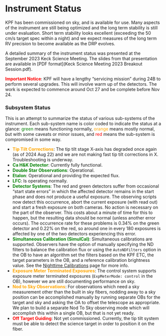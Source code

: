 # Instrument Status

KPF has been commissioned on sky, and is available for use. Many aspects of the instrument are still being optimized and the long term stability is still under evaluation. Short term stability looks excellent (exceeding the 50 cm/s target spec within a night) and we expect measures of the long term RV precision to become available as the DRP evolves.

A detailed summary of the instrument status was presented at the September 2023 Keck Science Meeting. The slides from that presentation are available in [PDF format](Keck Science Meeting 2023 Breakout Session.pdf).

<font color="red">**Important Notice**</font>: KPF will have a lengthy “servicing mission” during 24B to perform several upgrades.  This will involve warm up of the detectors.  The work is expected to commence around Oct 27 and be complete before Nov 24.


### Subsystem Status

This is an attempt to summarize the status of various sub-systems of the instrument.  Each sub-system name is color coded to indicate the status at a glance: <font color="green">green</font> means functioning normally, <font color="orange">orange</font> means mostly normal, but with some caveats or minor issues, and <font color="red">red</font> means the sub-system is compromised in some way.

- **<font color="orange">Tip Tilt Corrections</font>**: The tip tilt stage X-axis has degraded once again (as of 2024 Aug 22) and we are not making fast tip tilt corrections in X.  Troubleshooting is underway.
- **<font color="green">Ca H&K Detector</font>**: Currently fully functional.
- **<font color="green">Double Star Observations</font>**: Operational.
- **<font color="green">Etalon</font>**: Operational and providing the expected flux.
- **<font color="green">LFC</font>**: Is operating normally. 
- **<font color="green">Detector Systems</font>**: The red and green detectors suffer from occasional “start state errors” in which the affected detector remains in the start phase and does not produce a useful exposure. The observing scripts now detect this occurrence, abort the current exposure (with read out) and start a fresh exposure on both cameras. No action is necessary on the part of the observer.  This costs about a minute of time for this to happen, but the resulting data should be normal (unless another error occurs).  The occurrence rate for these problems is 0.34% on the green detector and 0.22% on the red, so around one in every 180 exposures is affected by one of the two detectors experiencing this error.
- **<font color="green">Simultaneous Calibration (SimulCal)</font>**: Simultaneous calibrations are supported.  Observers have the option of manually specifying the ND filters to balance the calibration flux or using the `AutoNDFilters` option in the OB to have an algorithm set the filters based on the KPF ETC, the target parameters in the OB, and a reference calibration brightness value.  See the [Nighttime Calibrations](nighttimecals.md) page for more info.
- **<font color="orange">Exposure Meter Terminated Exposures</font>**: The control system supports exposure meter terminated exposures (`ExpMeterMode: control` in the OB), however we are still documenting performance on sky.
- **<font color="orange">Nod to Sky Observations</font>**: For observations which need a sky measurement other than the built in sky fibers, nodding away to a sky position can be accomplished manually by running separate OBs for the target and sky and asking the OA to offset the telescope as appropriate.  We plan to build a separate Nod To Sky observing mode which will accomplish this within a single OB, but that is not yet ready.
- **<font color="red">Off Target Guiding</font>**: Not yet commissioned.  Currently, the tip tilt system must be able to detect the science target in order to position it on the fiber.
